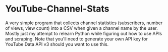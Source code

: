 # YouTube-Channel-Stats
A very simple program that collects channel statistics (subscribers, number of views, view count) into a CSV when given a channel name by the user. 
Mostly just my attempt to relearn Python while figuring out how to use APIs and scraping.
Note that you'll need to generate your own API key for YouTube Data API v3 should you want to use this.
